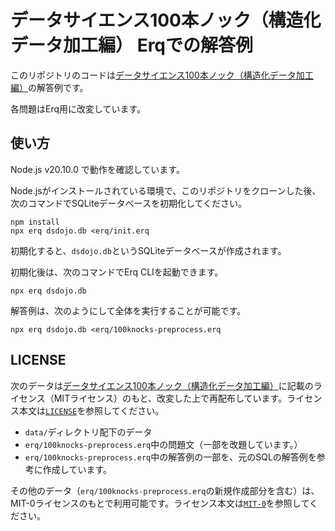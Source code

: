 # データサイエンス100本ノック（構造化データ加工編） Erqでの解答例

このリポジトリのコードは[データサイエンス100本ノック（構造化データ加工編）](https://github.com/The-Japan-DataScientist-Society/100knocks-preprocess)の解答例です。

各問題はErq用に改変しています。

## 使い方

Node.js v20.10.0 で動作を確認しています。

Node.jsがインストールされている環境で、このリポジトリをクローンした後、次のコマンドでSQLiteデータベースを初期化してください。

```shell
npm install
npx erq dsdojo.db <erq/init.erq
```

初期化すると、`dsdojo.db`というSQLiteデータベースが作成されます。

初期化後は、次のコマンドでErq CLIを起動できます。

```shell
npx erq dsdojo.db
```

解答例は、次のようにして全体を実行することが可能です。

```shell
npx erq dsdojo.db <erq/100knocks-preprocess.erq
```

## LICENSE

次のデータは[データサイエンス100本ノック（構造化データ加工編）](https://github.com/The-Japan-DataScientist-Society/100knocks-preprocess)に記載のライセンス（MITライセンス）のもと、改変した上で再配布しています。ライセンス本文は[`LICENSE`](./LICENSE)を参照してください。

- `data/`ディレクトリ配下のデータ
- `erq/100knocks-preprocess.erq`中の問題文（一部を改題しています。）
- `erq/100knocks-preprocess.erq`中の解答例の一部を、元のSQLの解答例を参考に作成しています。

その他のデータ（`erq/100knocks-preprocess.erq`の新規作成部分を含む）は、MIT-0ライセンスのもとで利用可能です。ライセンス本文は[`MIT-0`](./MIT-0)を参照してください。
